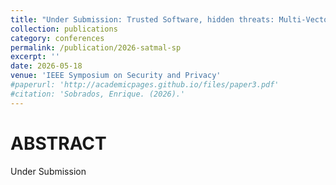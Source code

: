 ```yaml
---
title: "Under Submission: Trusted Software, hidden threats: Multi-Vector Supply Chain Attacks Using Coordinated and Independent Components in Small Satellite"
collection: publications
category: conferences
permalink: /publication/2026-satmal-sp
excerpt: ''
date: 2026-05-18
venue: 'IEEE Symposium on Security and Privacy'
#paperurl: 'http://academicpages.github.io/files/paper3.pdf'
#citation: 'Sobrados, Enrique. (2026).'
---
```

 
# ABSTRACT
Under Submission